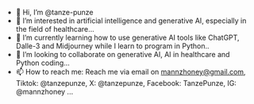 - 👋 Hi, I’m @tanze-punze
- 👀 I’m interested in artificial intelligence and generative AI, especially in the field of healthcare...
- 🌱 I’m currently learning how to use generative AI tools like ChatGPT, Dalle-3 and Midjourney while I learn to program in Python..
- 💞️ I’m looking to collaborate on generative AI, AI in healthcare and Python coding...
- 📫 How to reach me: Reach me via email on mannzhoney@gmail.com, Tiktok: @tanzepunze, X: @tanzepunze, Facebook: TanzePunze, IG: @mannzhoney  ...

<!---
tanze-punze/tanze-punze is a ✨ special ✨ repository because its `README.md` (this file) appears on your GitHub profile.
You can click the Preview link to take a look at your changes.
--->
